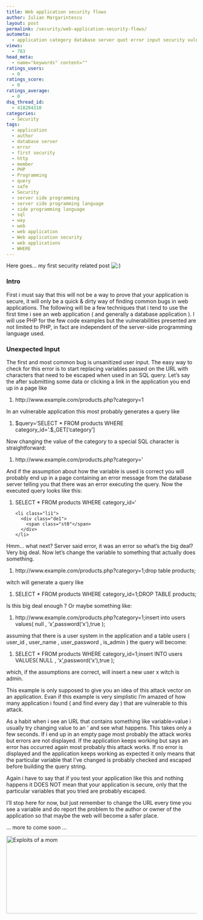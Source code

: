 ```yaml
---
title: Web application security flows
author: Iulian Margarintescu
layout: post
permalink: /security/web-application-security-flows/
autometa:
  - application category database server quot error input security vulnerability
views:
  - 783
head_meta:
  - name="keywords" content=""
ratings_users:
  - 0
ratings_score:
  - 0
ratings_average:
  - 0
dsq_thread_id:
  - 418204310
categories:
  - Security
tags:
  - application
  - author
  - database server
  - error
  - first security
  - http
  - member
  - PHP
  - Programming
  - query
  - safe
  - Security
  - server side programming
  - server side programming language
  - side programming language
  - sql
  - way
  - web
  - web application
  - Web application security
  - web applications
  - WHERE
---
```

Here goes&#8230; my first security related post <img src="http://www.erata.net/wp-includes/images/smilies/icon_smile.gif" alt=":)" class="wp-smiley" /> 

### Intro

First i must say that this will not be a way to prove that your application is secure, it will only be a quick & dirty way of finding common bugs in web applications. The following will be a few techniques that i tend to use the first time i see an web application ( and generally a database application ). I will use PHP for the few code examples but the vulnerabilities presented are not limited to PHP, in fact are independent of the server-side programming language used.

<!--more-->

### Unexpected Input

The first and most common bug is unsanitized user input. The easy way to check for this error is to start replacing variables passed on the URL with characters that need to be escaped when used in an SQL query. Let&#8217;s say the after submitting some data or clicking a link in the application you end up in a page like

<div class="dean_ch" style="white-space: wrap;">
  <ol>
    <li class="li1">
      <div class="de1">
        http://www.example.com/products.php?category=1
      </div>
    </li>
  </ol>
</div>

In an vulnerable application this most probably generates a query like

<div class="dean_ch" style="white-space: wrap;">
  <ol>
    <li class="li1">
      <div class="de1">
        <span class="re0">$query</span>=<span class="st0">&#8216;SELECT * FROM products WHERE category_id=&#8217;</span>.<span class="re0">$_GET</span><span class="br0">&#91;</span><span class="st0">&#8216;category&#8217;</span><span class="br0">&#93;</span>
      </div>
    </li>
  </ol>
</div>

Now changing the value of the category to a special SQL character is straightforward:

<div class="dean_ch" style="white-space: wrap;">
  <ol>
    <li class="li1">
      <div class="de1">
        http://www.example.com/products.php?category=&#8217;
      </div>
    </li>
  </ol>
</div>

And if the assumption about how the variable is used is correct you will probably end up in a page containing an error message from the database server telling you that there was an error executing the query. Now the executed query looks like this:

<div class="dean_ch" style="white-space: wrap;">
  <ol>
    <li class="li1">
      <div class="de1">
        <span class="kw1">SELECT</span> * <span class="kw1">FROM</span> products <span class="kw1">WHERE</span> category_id=<span class="st0">&#8216;</span>
      </div>
    </li>
    
    <li class="li1">
      <div class="de1">
        <span class="st0"</span>
      </div>
    </li>
  </ol>
</div>

Hmm&#8230; what next? Server said error, it was an error so what&#8217;s the big deal? Very big deal. Now let&#8217;s change the variable to something that actually does something.

<div class="dean_ch" style="white-space: wrap;">
  <ol>
    <li class="li1">
      <div class="de1">
        http://www.example.com/products.php?category=1;drop table products;
      </div>
    </li>
  </ol>
</div>

witch will generate a query like

<div class="dean_ch" style="white-space: wrap;">
  <ol>
    <li class="li1">
      <div class="de1">
        <span class="kw1">SELECT</span> * <span class="kw1">FROM</span> products <span class="kw1">WHERE</span> category_id=<span class="nu0">1</span>;DROP <span class="kw1">TABLE</span> products;
      </div>
    </li>
  </ol>
</div>

Is this big deal enough ? Or maybe something like:

<div class="dean_ch" style="white-space: wrap;">
  <ol>
    <li class="li1">
      <div class="de1">
        http://www.example.com/products.php?category=1;insert into users values( null , &#8216;x&#8217;,password(&#8216;x&#8217;),true );
      </div>
    </li>
  </ol>
</div>

assuming that there is a user system in the application and a table users ( user\_id , user\_name , user\_password , is\_admin ) the query will become:

<div class="dean_ch" style="white-space: wrap;">
  <ol>
    <li class="li1">
      <div class="de1">
        <span class="kw1">SELECT</span> * <span class="kw1">FROM</span> products <span class="kw1">WHERE</span> category_id=<span class="nu0">1</span>;insert <span class="kw1">INTO</span> users <span class="kw1">VALUES</span><span class="br0">&#40;</span> <span class="kw1">NULL</span> , <span class="st0">&#8216;x&#8217;</span>,password<span class="br0">&#40;</span><span class="st0">&#8216;x&#8217;</span><span class="br0">&#41;</span>,true <span class="br0">&#41;</span>;
      </div>
    </li>
  </ol>
</div>

which, if the assumptions are correct, will insert a new user x witch is admin.

This example is only supposed to give you an idea of this attack vector on an application. Evan if this example is very simplistic I&#8217;m amazed of how many application i found ( and find every day ) that are vulnerable to this attack.

As a habit when i see an URL that contains something like variable=value i usually try changing value to an &#8216; and see what happens. This takes only a few seconds. If i end up in an empty page most probably the attack works but errors are not displayed. If the application keeps working but says an error has occurred again most probably this attack works. If no error is displayed and the application keeps working as expected it only means that the particular variable that I&#8217;ve changed is probably checked and escaped before building the query string.

Again i have to say that if you test your application like this and nothing happens it DOES NOT mean that your application is secure, only that the particular variables that you tried are probably escaped.

I&#8217;ll stop here for now, but just remember to change the URL every time you see a variable and do report the problem to the author or owner of the application so that maybe the web will become a safer place.

&#8230; more to come soon &#8230;

<img src="http://imgs.xkcd.com/comics/exploits_of_a_mom.png" alt="Exploits of a mom" width="666" height="205" />